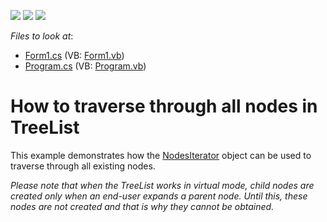 <!-- default badges list -->
![](https://img.shields.io/endpoint?url=https://codecentral.devexpress.com/api/v1/VersionRange/128638312/10.1.4%2B)
[![](https://img.shields.io/badge/Open_in_DevExpress_Support_Center-FF7200?style=flat-square&logo=DevExpress&logoColor=white)](https://supportcenter.devexpress.com/ticket/details/E2647)
[![](https://img.shields.io/badge/📖_How_to_use_DevExpress_Examples-e9f6fc?style=flat-square)](https://docs.devexpress.com/GeneralInformation/403183)
<!-- default badges end -->
<!-- default file list -->
*Files to look at*:

* [Form1.cs](./CS/WindowsApplication1/Form1.cs) (VB: [Form1.vb](./VB/WindowsApplication1/Form1.vb))
* [Program.cs](./CS/WindowsApplication1/Program.cs) (VB: [Program.vb](./VB/WindowsApplication1/Program.vb))
<!-- default file list end -->
# How to traverse through all nodes in TreeList


<p>This example demonstrates how the <a href="http://documentation.devexpress.com/#WindowsForms/DevExpressXtraTreeListTreeList_NodesIteratortopic">NodesIterator</a> object can be used to traverse through all existing nodes. </p><p><i>Please note that when the TreeList works in virtual mode, child nodes are created only when an end-user expands a parent node. Until this, these nodes are not created and that is why they cannot be obtained.</i></p>

<br/>


